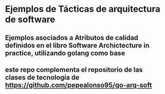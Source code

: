 # Ejemplos de Tácticas de arquitectura de software 
## Ejemplos asociados a Atributos de calidad definidos en el libro Software Archictecture in practice, utilizando golang como base

## este repo complementa  el repositorio de las clases de tecnología de https://github.com/pepealonso95/go-arq-soft